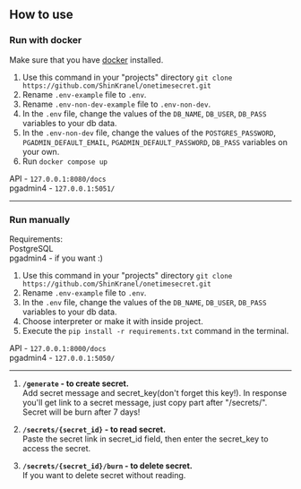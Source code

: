 ## How to use
### Run with docker
Make sure that you have [docker](https://www.docker.com/get-started/) installed.
1. Use this command in your "projects" directory `git clone https://github.com/ShinKranel/onetimesecret.git`
2. Rename `.env-example` file to `.env`.
3. Rename `.env-non-dev-example` file to `.env-non-dev`.
4. In the `.env` file, change the values of the `DB_NAME`, `DB_USER`, `DB_PASS` variables to your db data.
5. In the `.env-non-dev` file, change the values of the `POSTGRES_PASSWORD`, `PGADMIN_DEFAULT_EMAIL`,
`PGADMIN_DEFAULT_PASSWORD`, `DB_PASS` variables on your own.
6. Run `docker compose up`

API - `127.0.0.1:8080/docs`\
pgadmin4 - `127.0.0.1:5051/`

---

### Run manually
Requirements: \
PostgreSQL \
pgadmin4 - if you want :)


1. Use this command in your "projects" directory `git clone https://github.com/ShinKranel/onetimesecret.git`
2. Rename `.env-example` file to `.env`.
3. In the `.env` file, change the values of the `DB_NAME`, `DB_USER`, `DB_PASS` variables to your db data.
4. Choose interpreter or make it with inside project. 
5. Execute the `pip install -r requirements.txt` command in the terminal.

API - `127.0.0.1:8000/docs`\
pgadmin4 - `127.0.0.1:5050/`

---

1. **`/generate` - to create secret.**\
Add secret message and secret_key(don't forget this key!).
In response you'll get link to a secret message, just copy part after "/secrets/".
Secret will be burn after 7 days!

2. **`/secrets/{secret_id}` - to read secret.**\
Paste the secret link in secret_id field,
then enter the secret_key to access the secret.

3. **`/secrets/{secret_id}/burn` - to delete secret.**\
If you want to delete secret without reading.